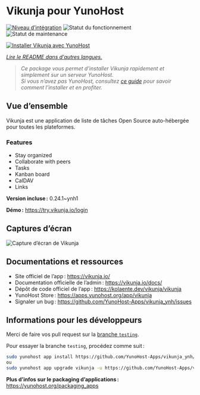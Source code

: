 <!--
Nota bene : ce README est automatiquement généré par <https://github.com/YunoHost/apps/tree/master/tools/readme_generator>
Il NE doit PAS être modifié à la main.
-->

# Vikunja pour YunoHost

[![Niveau d’intégration](https://dash.yunohost.org/integration/vikunja.svg)](https://ci-apps.yunohost.org/ci/apps/vikunja/) ![Statut du fonctionnement](https://ci-apps.yunohost.org/ci/badges/vikunja.status.svg) ![Statut de maintenance](https://ci-apps.yunohost.org/ci/badges/vikunja.maintain.svg)

[![Installer Vikunja avec YunoHost](https://install-app.yunohost.org/install-with-yunohost.svg)](https://install-app.yunohost.org/?app=vikunja)

*[Lire le README dans d'autres langues.](./ALL_README.md)*

> *Ce package vous permet d’installer Vikunja rapidement et simplement sur un serveur YunoHost.*  
> *Si vous n’avez pas YunoHost, consultez [ce guide](https://yunohost.org/install) pour savoir comment l’installer et en profiter.*

## Vue d’ensemble

Vikunja est une application de liste de tâches Open Source auto-hébergée pour toutes les plateformes.

### Features

- Stay organized 
- Collaborate with peers
- Tasks  
- Kanban board
- CalDAV
- Links  

**Version incluse :** 0.24.1~ynh1

**Démo :** <https://try.vikunja.io/login>

## Captures d’écran

![Capture d’écran de Vikunja](./doc/screenshots/kanban.png)

## Documentations et ressources

- Site officiel de l’app : <https://vikunja.io/>
- Documentation officielle de l’admin : <https://vikunja.io/docs/>
- Dépôt de code officiel de l’app : <https://kolaente.dev/vikunja/vikunja>
- YunoHost Store : <https://apps.yunohost.org/app/vikunja>
- Signaler un bug : <https://github.com/YunoHost-Apps/vikunja_ynh/issues>

## Informations pour les développeurs

Merci de faire vos pull request sur la [branche `testing`](https://github.com/YunoHost-Apps/vikunja_ynh/tree/testing).

Pour essayer la branche `testing`, procédez comme suit :

```bash
sudo yunohost app install https://github.com/YunoHost-Apps/vikunja_ynh/tree/testing --debug
ou
sudo yunohost app upgrade vikunja -u https://github.com/YunoHost-Apps/vikunja_ynh/tree/testing --debug
```

**Plus d’infos sur le packaging d’applications :** <https://yunohost.org/packaging_apps>

